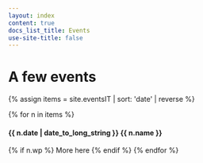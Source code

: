 ```yaml
---
layout: index
content: true
docs_list_title: Events
use-site-title: false
---
```


<h1>A few events</h1>

{% assign items = site.eventsIT | sort: 'date' | reverse %}


<div class="events-list">
  {% for n in items %}
    <h4> {{ n.date | date_to_long_string }} {{ n.name }} </h4>
    {% if n.wp %}
	  <a haref="{{ n.wp }}">More here</a>
    {% endif %}
  {% endfor %}
</div>

